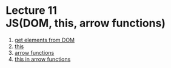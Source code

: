 <h1>
    Lecture 11<br> 
    <b>JS</b>(DOM, this, arrow functions)
</h1>

<ol>
    <li>
        <a href="01.md">get elements from DOM</a>
    </li>
    <li>
        <a href="02.md">this</a>
    </li>
    <li>
        <a href="03.md">arrow functions</a>
    </li>
    <li>
        <a href="04.md">this in arrow functions</a>
    </li>
</ol>
